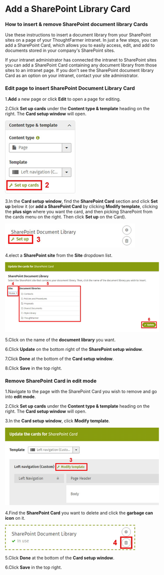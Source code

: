 # Add a SharePoint Library Card



### How to insert & remove SharePoint document library Cards

Use these instructions to insert a document library from your SharePoint sites on a page of your ThoughtFarmer intranet. In just a few steps, you can add a SharePoint Card, which allows you to easily access, edit, and add to documents stored in your company's SharePoint sites.  
  
If your intranet administrator has connected the intranet to SharePoint sites you can add a SharePoint Card containing any document library from those sites to an intranet page. If you don't see the SharePoint document library Card as an option on your intranet, contact your site administrator. 

### Edit page to insert SharePoint Document Library Card

1.**Add** a new page or click **Edit** to open a page for editing. 

2.Click **Set up cards** under the **Content type & template** heading on the right. The **Card setup window** will open.  


![](../../.gitbook/assets/1%20%2837%29.jpg)

3.In the **Card setup window**, find the **SharePoint Card** section and click **Set up** below it \(or **add a SharePoint Card** by clicking **Modify template**, clicking the **plus sign** where you want the card, and then picking SharePoint from the cards menu on the right. Then click **Set up** on the Card\).

![](../../.gitbook/assets/2%20%2822%29.jpg)

4.elect a **SharePoint site** from the **Site** dropdown list.

![](../../.gitbook/assets/3%20%2821%29.jpg)



  
5.Click on the name of the **document library** you want.

6.Click **Update** on the bottom right of the **SharePoint setup window**.

7.Click **Done** at the bottom of the **Card setup window**.

8.Click **Save** in the top right.



### Remove SharePoint Card in edit mode

1.Navigate to the page with the SharePoint Card you wish to remove and go into **edit mode**.

2.Click **Set up cards** under the **Content type & template** heading on the right. The **Card setup window** will open.

3.In the **Card setup window**, click **Modify template**.

  


![](../../.gitbook/assets/4%20%2820%29.jpg)

4.Find the **SharePoint Card** you want to delete and click the **garbage can icon** on it.

![](../../.gitbook/assets/1212.jpg)



5.Click **Done** at the bottom of the **Card setup window**.

6.Click **Save** in the top right.

